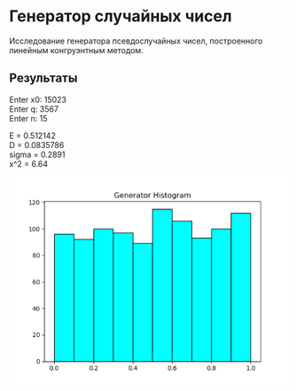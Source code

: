 # Генератор случайных чисел
Исследование генератора псевдослучайных чисел, построенного линейным конгруэнтным методом.

## Результаты
Enter x0: 15023  
Enter q: 3567  
Enter n: 15  
  
E = 0.512142  
D = 0.0835786  
sigma = 0.2891  
x^2 = 6.64      

![img](Gist.png)
